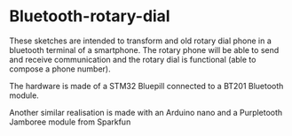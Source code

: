 # Bluetooth-rotary-dial

These sketches are intended to transform and old rotary dial phone in a bluetooth terminal of a smartphone.
The rotary phone will be able to send and receive communication and the rotary dial is functional (able to compose a phone number).

The hardware is made of a STM32 Bluepill connected to a BT201 Bluetooth module.

Another similar realisation is made with an Arduino nano and a Purpletooth Jamboree module from Sparkfun
